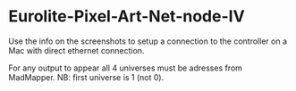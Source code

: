 # Eurolite-Pixel-Art-Net-node-IV

Use the info on the screenshots to setup a connection to the controller on a Mac with direct ethernet connection.

For any output to appear all 4 universes must be adresses from MadMapper. NB: first universe is 1 (not 0).